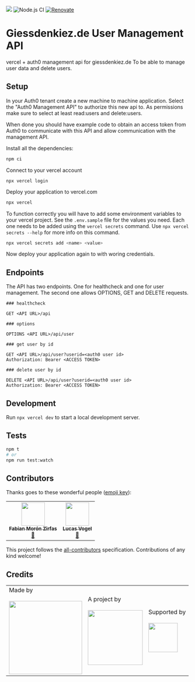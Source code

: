 ![](https://img.shields.io/badge/Build%20with%20%E2%9D%A4%EF%B8%8F-at%20Technologiesitftung%20Berlin-blue) ![Node.js CI](https://github.com/technologiestiftung/giessdenkiez-de-user-management-api/workflows/Node.js%20CI/badge.svg) [![Renovate](https://img.shields.io/badge/renovate-enabled-brightgreen.svg)](https://renovatebot.com)

# Giessdenkiez.de User Management API

vercel + auth0 management api for giessdenkiez.de To be able to manage user data and delete users.

## Setup

In your Auth0 tenant create a new machine to machine application. Select the "Auth0 Management API" to authorize this new api to. As permissions make sure to select at least read:users and delete:users.

When done you should have example code to obtain an access token from Auth0 to communicate with this API and allow communication with the management API.

Install all the dependencies:

```bash
npm ci
```

Connect to your vercel account

```bassh
npx vercel login
```

Deploy your application to vercel.com

```bash
npx vercel
```

To function correctly you will have to add some environment variables to your vercel project. See the `.env.sample` file for the values you need. Each one needs to be added using the `vercel secrets` command. Use `npx vercel secrets --help` for more info on this command.

```bash
npx vercel secrets add <name> <value>
```

Now deploy your application again to with woring credentials.

## Endpoints

The API has two endpoints. One for healthcheck and one for user management. The second one allows OPTIONS, GET and DELETE requests.

```http
### healthcheck

GET <API URL>/api

### options

OPTIONS <API URL>/api/user

### get user by id

GET <API URL>/api/user?userid=<auth0 user id>
Authorization: Bearer <ACCESS TOKEN>

### delete user by id

DELETE <API URL>/api/user?userid=<auth0 user id>
Authorization: Bearer <ACCESS TOKEN>
```

## Development

Run `npx vercel dev` to start a local development server.

## Tests

```bash
npm t
# or
npm run test:watch
```

## Contributors

Thanks goes to these wonderful people ([emoji key](https://allcontributors.org/docs/en/emoji-key)):

<!-- ALL-CONTRIBUTORS-LIST:START - Do not remove or modify this section -->
<!-- prettier-ignore-start -->
<!-- markdownlint-disable -->
<table>
  <tr>
    <td align="center"><a href="https://fabianmoronzirfas.me/"><img src="https://avatars.githubusercontent.com/u/315106?v=4?s=64" width="64px;" alt=""/><br /><sub><b>Fabian Morón Zirfas</b></sub></a><br /><a href="https://github.com/technologiestiftung/tsb-trees-api-user-management/commits?author=ff6347" title="Documentation">📖</a></td>
    <td align="center"><a href="https://vogelino.com/"><img src="https://avatars.githubusercontent.com/u/2759340?v=4?s=64" width="64px;" alt=""/><br /><sub><b>Lucas Vogel</b></sub></a><br /><a href="https://github.com/technologiestiftung/tsb-trees-api-user-management/commits?author=vogelino" title="Documentation">📖</a></td>
  </tr>
</table>

<!-- markdownlint-restore -->
<!-- prettier-ignore-end -->

<!-- ALL-CONTRIBUTORS-LIST:END -->

This project follows the [all-contributors](https://github.com/all-contributors/all-contributors) specification. Contributions of any kind welcome!

## Credits

<table>
  <tr>
    <td>
      Made by <a src="https://citylab-berlin.org/de/start/">
        <br />
        <br />
        <img width="200" src="https://citylab-berlin.org/wp-content/uploads/2021/05/citylab-logo.svg" />
      </a>
    </td>
    <td>
      A project by <a src="https://www.technologiestiftung-berlin.de/">
        <br />
        <br />
        <img width="150" src="https://citylab-berlin.org/wp-content/uploads/2021/05/tsb.svg" />
      </a>
    </td>
    <td>
      Supported by <a src="https://www.berlin.de/rbmskzl/">
        <br />
        <br />
        <img width="80" src="https://citylab-berlin.org/wp-content/uploads/2021/12/B_RBmin_Skzl_Logo_DE_V_PT_RGB-300x200.png" />
      </a>
    </td>
  </tr>
</table>
